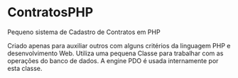 # ContratosPHP
Pequeno sistema de Cadastro de Contratos em PHP

Criado apenas para auxiliar outros com alguns critérios da linguagem PHP e desenvolvimento Web. 
Utiliza uma pequena Classe para trabalhar com as operações do banco de dados. A engine PDO é usada internamente por esta classe.
